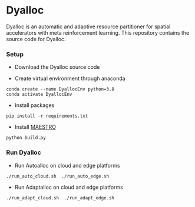 # Dyalloc

Dyalloc is an automatic and adaptive resource partitioner 
for spatial accelerators with meta reinforcement learning.
This repository contains the source code for Dyalloc.

### Setup ###
* Download the Dyalloc source code 

* Create virtual environment through anaconda
```
conda create --name DyallocEnv python=3.8
conda activate DyallocEnv
```
* Install packages
   
```
pip install -r requirements.txt
```

* Install [MAESTRO](https://github.com/maestro-project/maestro.git)
```
python build.py
```

### Run Dyalloc ###

* Run Autoalloc on cloud and edge platforms
```
./run_auto_cloud.sh  ./run_auto_edge.sh
```

* Run Adaptalloc on cloud and edge platforms
```
./run_adapt_cloud.sh  ./run_adapt_edge.sh
```

